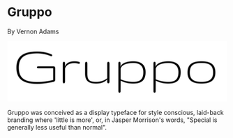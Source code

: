 # Gruppo
By Vernon Adams

![Sample of Gruppo.](documentation/image1.png)

Gruppo was conceived as a display typeface for style conscious, laid-back branding where 'little is more', or, in Jasper Morrison's words, "Special is generally less useful than normal".
